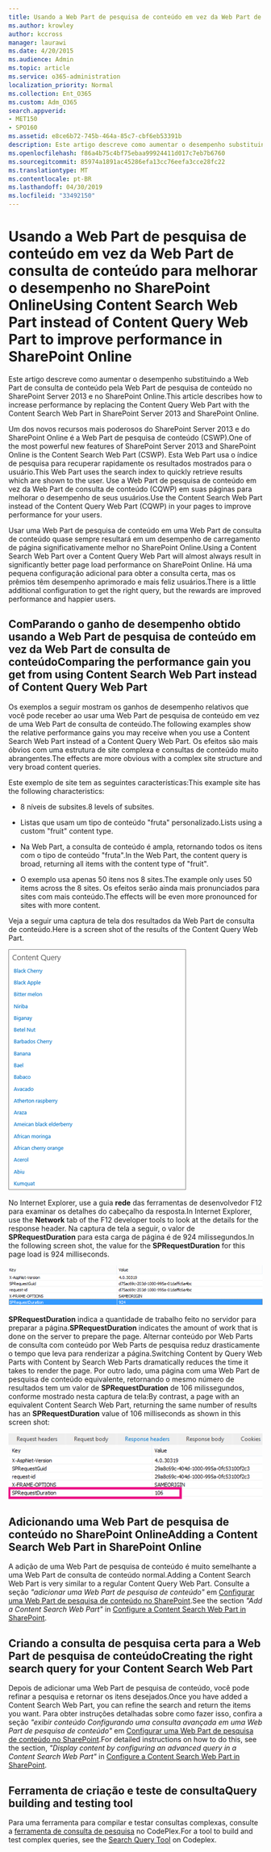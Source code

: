 ```yaml
---
title: Usando a Web Part de pesquisa de conteúdo em vez da Web Part de consulta de conteúdo para melhorar o desempenho no SharePoint Online
ms.author: krowley
author: kccross
manager: laurawi
ms.date: 4/20/2015
ms.audience: Admin
ms.topic: article
ms.service: o365-administration
localization_priority: Normal
ms.collection: Ent_O365
ms.custom: Adm_O365
search.appverid:
- MET150
- SPO160
ms.assetid: e8ce6b72-745b-464a-85c7-cbf6eb53391b
description: Este artigo descreve como aumentar o desempenho substituindo a Web Part de consulta de conteúdo pela Web Part de pesquisa de conteúdo no SharePoint Server 2013 e no SharePoint Online.
ms.openlocfilehash: f86a4b75c4bf75ebaa99924411d017c7eb7b6760
ms.sourcegitcommit: 85974a1891ac45286efa13cc76eefa3cce28fc22
ms.translationtype: MT
ms.contentlocale: pt-BR
ms.lasthandoff: 04/30/2019
ms.locfileid: "33492150"
---
```

# <a name="using-content-search-web-part-instead-of-content-query-web-part-to-improve-performance-in-sharepoint-online"></a><span data-ttu-id="76a63-103">Usando a Web Part de pesquisa de conteúdo em vez da Web Part de consulta de conteúdo para melhorar o desempenho no SharePoint Online</span><span class="sxs-lookup"><span data-stu-id="76a63-103">Using Content Search Web Part instead of Content Query Web Part to improve performance in SharePoint Online</span></span>

<span data-ttu-id="76a63-104">Este artigo descreve como aumentar o desempenho substituindo a Web Part de consulta de conteúdo pela Web Part de pesquisa de conteúdo no SharePoint Server 2013 e no SharePoint Online.</span><span class="sxs-lookup"><span data-stu-id="76a63-104">This article describes how to increase performance by replacing the Content Query Web Part with the Content Search Web Part in SharePoint Server 2013 and SharePoint Online.</span></span>
  
<span data-ttu-id="76a63-105">Um dos novos recursos mais poderosos do SharePoint Server 2013 e do SharePoint Online é a Web Part de pesquisa de conteúdo (CSWP).</span><span class="sxs-lookup"><span data-stu-id="76a63-105">One of the most powerful new features of SharePoint Server 2013 and SharePoint Online is the Content Search Web Part (CSWP).</span></span> <span data-ttu-id="76a63-106">Esta Web Part usa o índice de pesquisa para recuperar rapidamente os resultados mostrados para o usuário.</span><span class="sxs-lookup"><span data-stu-id="76a63-106">This Web Part uses the search index to quickly retrieve results which are shown to the user.</span></span> <span data-ttu-id="76a63-107">Use a Web Part de pesquisa de conteúdo em vez da Web Part de consulta de conteúdo (CQWP) em suas páginas para melhorar o desempenho de seus usuários.</span><span class="sxs-lookup"><span data-stu-id="76a63-107">Use the Content Search Web Part instead of the Content Query Web Part (CQWP) in your pages to improve performance for your users.</span></span>
  
<span data-ttu-id="76a63-108">Usar uma Web Part de pesquisa de conteúdo em uma Web Part de consulta de conteúdo quase sempre resultará em um desempenho de carregamento de página significativamente melhor no SharePoint Online.</span><span class="sxs-lookup"><span data-stu-id="76a63-108">Using a Content Search Web Part over a Content Query Web Part will almost always result in significantly better page load performance on SharePoint Online.</span></span> <span data-ttu-id="76a63-109">Há uma pequena configuração adicional para obter a consulta certa, mas os prêmios têm desempenho aprimorado e mais feliz usuários.</span><span class="sxs-lookup"><span data-stu-id="76a63-109">There is a little additional configuration to get the right query, but the rewards are improved performance and happier users.</span></span>
  
## <a name="comparing-the-performance-gain-you-get-from-using-content-search-web-part-instead-of-content-query-web-part"></a><span data-ttu-id="76a63-110">ComParando o ganho de desempenho obtido usando a Web Part de pesquisa de conteúdo em vez da Web Part de consulta de conteúdo</span><span class="sxs-lookup"><span data-stu-id="76a63-110">Comparing the performance gain you get from using Content Search Web Part instead of Content Query Web Part</span></span>

<span data-ttu-id="76a63-111">Os exemplos a seguir mostram os ganhos de desempenho relativos que você pode receber ao usar uma Web Part de pesquisa de conteúdo em vez de uma Web Part de consulta de conteúdo.</span><span class="sxs-lookup"><span data-stu-id="76a63-111">The following examples show the relative performance gains you may receive when you use a Content Search Web Part instead of a Content Query Web Part.</span></span> <span data-ttu-id="76a63-112">Os efeitos são mais óbvios com uma estrutura de site complexa e consultas de conteúdo muito abrangentes.</span><span class="sxs-lookup"><span data-stu-id="76a63-112">The effects are more obvious with a complex site structure and very broad content queries.</span></span>
  
<span data-ttu-id="76a63-113">Este exemplo de site tem as seguintes características:</span><span class="sxs-lookup"><span data-stu-id="76a63-113">This example site has the following characteristics:</span></span>
  
- <span data-ttu-id="76a63-114">8 níveis de subsites.</span><span class="sxs-lookup"><span data-stu-id="76a63-114">8 levels of subsites.</span></span>
    
- <span data-ttu-id="76a63-115">Listas que usam um tipo de conteúdo "fruta" personalizado.</span><span class="sxs-lookup"><span data-stu-id="76a63-115">Lists using a custom "fruit" content type.</span></span>
    
- <span data-ttu-id="76a63-116">Na Web Part, a consulta de conteúdo é ampla, retornando todos os itens com o tipo de conteúdo "fruta".</span><span class="sxs-lookup"><span data-stu-id="76a63-116">In the Web Part, the content query is broad, returning all items with the content type of "fruit".</span></span>
    
- <span data-ttu-id="76a63-117">O exemplo usa apenas 50 itens nos 8 sites.</span><span class="sxs-lookup"><span data-stu-id="76a63-117">The example only uses 50 items across the 8 sites.</span></span> <span data-ttu-id="76a63-118">Os efeitos serão ainda mais pronunciados para sites com mais conteúdo.</span><span class="sxs-lookup"><span data-stu-id="76a63-118">The effects will be even more pronounced for sites with more content.</span></span>
    
<span data-ttu-id="76a63-119">Veja a seguir uma captura de tela dos resultados da Web Part de consulta de conteúdo.</span><span class="sxs-lookup"><span data-stu-id="76a63-119">Here is a screen shot of the results of the Content Query Web Part.</span></span>
  
![Gráfico que mostra a consulta de conteúdo da web part](media/b3d41f20-dfe5-46ed-9c0a-31057e82de33.png)
  
<span data-ttu-id="76a63-121">No Internet Explorer, use a guia **rede** das ferramentas de desenvolvedor F12 para examinar os detalhes do cabeçalho da resposta.</span><span class="sxs-lookup"><span data-stu-id="76a63-121">In Internet Explorer, use the **Network** tab of the F12 developer tools to look at the details for the response header.</span></span> <span data-ttu-id="76a63-122">Na captura de tela a seguir, o valor de **SPRequestDuration** para esta carga de página é de 924 milissegundos.</span><span class="sxs-lookup"><span data-stu-id="76a63-122">In the following screen shot, the value for the **SPRequestDuration** for this page load is 924 milliseconds.</span></span> 
  
![Captura de tela mostrando a duração da solicitação de 924](media/343571f2-a249-4de2-bc11-2cee93498aea.png)
  
 <span data-ttu-id="76a63-124">**SPRequestDuration** indica a quantidade de trabalho feito no servidor para preparar a página.</span><span class="sxs-lookup"><span data-stu-id="76a63-124">**SPRequestDuration** indicates the amount of work that is done on the server to prepare the page.</span></span> <span data-ttu-id="76a63-125">Alternar conteúdo por Web Parts de consulta com conteúdo por Web Parts de pesquisa reduz drasticamente o tempo que leva para renderizar a página.</span><span class="sxs-lookup"><span data-stu-id="76a63-125">Switching Content by Query Web Parts with Content by Search Web Parts dramatically reduces the time it takes to render the page.</span></span> <span data-ttu-id="76a63-126">Por outro lado, uma página com uma Web Part de pesquisa de conteúdo equivalente, retornando o mesmo número de resultados tem um valor de **SPRequestDuration** de 106 milissegundos, conforme mostrado nesta captura de tela:</span><span class="sxs-lookup"><span data-stu-id="76a63-126">By contrast, a page with an equivalent Content Search Web Part, returning the same number of results has an **SPRequestDuration** value of 106 milliseconds as shown in this screen shot:</span></span> 
  
![Captura de tela mostrando a Duração da Solicitação de 106](media/b46387ac-660d-4e5e-a11c-cc430e912962.png)
  
## <a name="adding-a-content-search-web-part-in-sharepoint-online"></a><span data-ttu-id="76a63-128">Adicionando uma Web Part de pesquisa de conteúdo no SharePoint Online</span><span class="sxs-lookup"><span data-stu-id="76a63-128">Adding a Content Search Web Part in SharePoint Online</span></span>

<span data-ttu-id="76a63-129">A adição de uma Web Part de pesquisa de conteúdo é muito semelhante a uma Web Part de consulta de conteúdo normal.</span><span class="sxs-lookup"><span data-stu-id="76a63-129">Adding a Content Search Web Part is very similar to a regular Content Query Web Part.</span></span> <span data-ttu-id="76a63-130">Consulte a seção *"adicionar uma Web Part de pesquisa de conteúdo"* em [Configurar uma Web Part de pesquisa de conteúdo no SharePoint](https://support.office.com/article/Configure-a-Content-Search-Web-Part-in-SharePoint-0dc16de1-dbe4-462b-babb-bf8338c36c9a).</span><span class="sxs-lookup"><span data-stu-id="76a63-130">See the section  *"Add a Content Search Web Part"*  in [Configure a Content Search Web Part in SharePoint](https://support.office.com/article/Configure-a-Content-Search-Web-Part-in-SharePoint-0dc16de1-dbe4-462b-babb-bf8338c36c9a).</span></span>
  
## <a name="creating-the-right-search-query-for-your-content-search-web-part"></a><span data-ttu-id="76a63-131">Criando a consulta de pesquisa certa para a Web Part de pesquisa de conteúdo</span><span class="sxs-lookup"><span data-stu-id="76a63-131">Creating the right search query for your Content Search Web Part</span></span>

<span data-ttu-id="76a63-132">Depois de adicionar uma Web Part de pesquisa de conteúdo, você pode refinar a pesquisa e retornar os itens desejados.</span><span class="sxs-lookup"><span data-stu-id="76a63-132">Once you have added a Content Search Web Part, you can refine the search and return the items you want.</span></span> <span data-ttu-id="76a63-133">Para obter instruções detalhadas sobre como fazer isso, confira a seção *"exibir conteúdo Configurando uma consulta avançada em uma Web Part de pesquisa de conteúdo"* em [Configurar uma Web Part de pesquisa de conteúdo no SharePoint](https://support.office.com/article/Configure-a-Content-Search-Web-Part-in-SharePoint-0dc16de1-dbe4-462b-babb-bf8338c36c9a).</span><span class="sxs-lookup"><span data-stu-id="76a63-133">For detailed instructions on how to do this, see the section,  *"Display content by configuring an advanced query in a Content Search Web Part"*  in [Configure a Content Search Web Part in SharePoint](https://support.office.com/article/Configure-a-Content-Search-Web-Part-in-SharePoint-0dc16de1-dbe4-462b-babb-bf8338c36c9a).</span></span>
  
## <a name="query-building-and-testing-tool"></a><span data-ttu-id="76a63-134">Ferramenta de criação e teste de consulta</span><span class="sxs-lookup"><span data-stu-id="76a63-134">Query building and testing tool</span></span>

<span data-ttu-id="76a63-135">Para uma ferramenta para compilar e testar consultas complexas, consulte a [ferramenta de consulta de pesquisa](https://sp2013searchtool.codeplex.com/) no CodePlex.</span><span class="sxs-lookup"><span data-stu-id="76a63-135">For a tool to build and test complex queries, see the [Search Query Tool](https://sp2013searchtool.codeplex.com/) on Codeplex.</span></span> 
  

